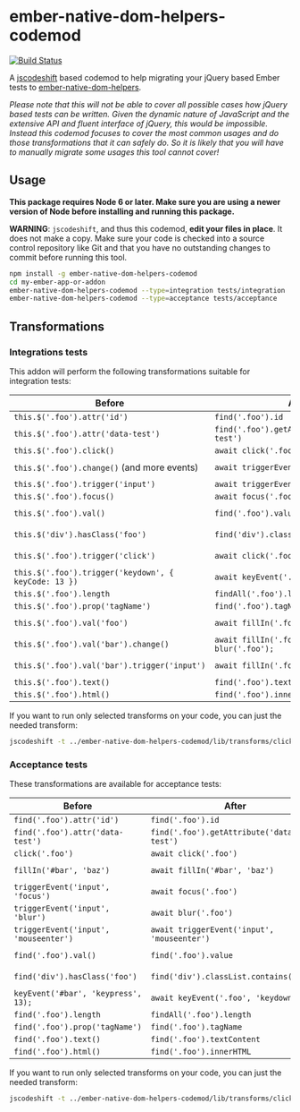 # ember-native-dom-helpers-codemod

[![Build Status](https://travis-ci.org/simonihmig/ember-native-dom-helpers-codemod.svg?branch=master)](https://travis-ci.org/simonihmig/ember-native-dom-helpers-codemod)

A [jscodeshift](https://github.com/facebook/jscodeshift) based codemod to help migrating your jQuery based Ember tests to [ember-native-dom-helpers](https://github.com/cibernox/ember-native-dom-helpers).

*Please note that this will not be able to cover all possible cases how jQuery based tests can be written.
Given the dynamic nature of JavaScript and the extensive API and fluent interface of jQuery, this would be impossible.
Instead this codemod focuses to cover the most common usages and do those transformations that it can safely do.
So it is likely that you will have to manually migrate some usages this tool cannot cover!*

## Usage

**This package requires Node 6 or later. Make sure you are using a newer version
of Node before installing and running this package.**

**WARNING**: `jscodeshift`, and thus this codemod, **edit your files in place**.
It does not make a copy. Make sure your code is checked into a source control
repository like Git and that you have no outstanding changes to commit before
running this tool.

```bash
npm install -g ember-native-dom-helpers-codemod
cd my-ember-app-or-addon
ember-native-dom-helpers-codemod --type=integration tests/integration
ember-native-dom-helpers-codemod --type=acceptance tests/acceptance
```

## Transformations

### Integrations tests

This addon will perform the following transformations suitable for integration tests:

| Before                                               | After                                                                 | Transform      |
|------------------------------------------------------|-----------------------------------------------------------------------|----------------|
| `this.$('.foo').attr('id')`                          | `find('.foo').id`                                                     | `attr.js`      |
| `this.$('.foo').attr('data-test')`                   | `find('.foo').getAttribute('data-test')`                              | `attr.js`      |
| `this.$('.foo').click()`                             | `await click('.foo')`                                                 | `click.js`     |
| `this.$('.foo').change()` (and more events)          | `await triggerEvent('.foo', 'change')`                                | `trigger-shortcut.js` |
| `this.$('.foo').trigger('input')`                    | `await triggerEvent('.foo', 'input')`                                 | `trigger.js`   |
| `this.$('.foo').focus()`                             | `await focus('.foo')`                                                 | `focus.js`     |
| `this.$('.foo').val()`                               | `find('.foo').value`                                                  | `get-value.js` |
| `this.$('div').hasClass('foo')`                      | `find('div').classList.contains('foo')`                               | `has-class.js` |
| `this.$('.foo').trigger('click')`                    | `await click('.foo')`                                                 | `key-event.js` |
| `this.$('.foo').trigger('keydown', { keyCode: 13 })` | `await keyEvent('.foo', 'keydown', 13)`                               | `key-event.js` |
| `this.$('.foo').length`                              | `findAll('.foo').length`                                              | `length.js`    |
| `this.$('.foo').prop('tagName')`                     | `find('.foo').tagName`                                                | `prop.js`      |
| `this.$('.foo').val('foo')`                          | `await fillIn('.foo', 'foo')`                                         | `set-value.js` |
| `this.$('.foo').val('bar').change()`                 | `await fillIn('.foo', 'foo'); await blur('.foo');`                    | `set-value.js` |
| `this.$('.foo').val('bar').trigger('input')`         | `await fillIn('.foo', 'foo')`                                         | `set-value.js` |
| `this.$('.foo').text()`                              | `find('.foo').textContent`                                            | `text.js`      |
| `this.$('.foo').html()`                              | `find('.foo').innerHTML`                                              | `html.js`      |


If you want to run only selected transforms on your code, you can just the needed transform:

```bash
jscodeshift -t ../ember-native-dom-helpers-codemod/lib/transforms/click.js tests/integration
```

### Acceptance tests

These transformations are available for acceptance tests:

| Before                                               | After                                                                 | Transform      |
|------------------------------------------------------|-----------------------------------------------------------------------|----------------|
| `find('.foo').attr('id')`                            | `find('.foo').id`                                                     | `attr.js`      |
| `find('.foo').attr('data-test')`                     | `find('.foo').getAttribute('data-test')`                              | `attr.js`      |
| `click('.foo')`                                      | `await click('.foo')`                                                 | `click.js`     |
| `fillIn('#bar', 'baz')`                              | `await fillIn('#bar', 'baz')`                                         | `fill-in.js`   |
| `triggerEvent('input', 'focus')`                     | `await focus('.foo')`                                                 | `trigger-event.js`     |
| `triggerEvent('input', 'blur')`                      | `await blur('.foo')`                                                  | `trigger-event.js`     |
| `triggerEvent('input', 'mouseenter')`                | `await triggerEvent('input', 'mouseenter')`                           | `trigger-event.js`     |
| `find('.foo').val()`                                 | `find('.foo').value`                                                  | `get-value.js` |
| `find('div').hasClass('foo')`                        | `find('div').classList.contains('foo')`                               | `has-class.js` |
| `keyEvent('#bar', 'keypress', 13);`                  | `await keyEvent('.foo', 'keydown', 13)`                               | `key-event.js` |
| `find('.foo').length`                                | `findAll('.foo').length`                                              | `length.js`    |
| `find('.foo').prop('tagName')`                       | `find('.foo').tagName`                                                | `prop.js`      |
| `find('.foo').text()`                                | `find('.foo').textContent`                                            | `text.js`      |
| `find('.foo').html()`                                | `find('.foo').innerHTML`                                              | `html.js`      |


If you want to run only selected transforms on your code, you can just the needed transform:

```bash
jscodeshift -t ../ember-native-dom-helpers-codemod/lib/transforms/click.js tests/integration
```



